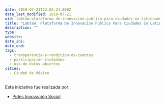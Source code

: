 ```yaml
---
date: 2019-07-21T23:02:24.000Z
date_last_modified: 2019-07-21
uid: labtam-plataforma-de-innovacion-publica-para-ciudades-en-latinoamerica
title: "Labtam: Plataforma De Innovación Pública Para Ciudades En Latinoamérica"
description: ""
type: 
website: 
date_ini: 
date_end: 
tags:
  - transparencia-y-rendicion-de-cuentas
  - participación-ciudadana
  - uso-de-datos-abiertos
cities: 
  - Ciudad de México
---
```


Esta iniciativa fue realizada por:

- [Pides Innovación Social](/i/pides-innovacion-social.html)
